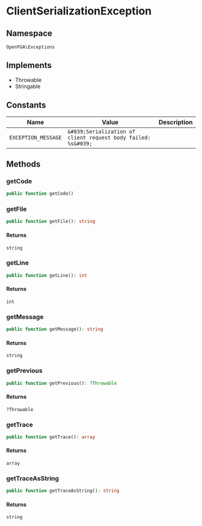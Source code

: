 # ClientSerializationException


## Namespace
`OpenFGA\Exceptions`

## Implements
* Throwable
* Stringable

## Constants
| Name | Value | Description |
|------|-------|-------------|
| `EXCEPTION_MESSAGE` | `&#039;Serialization of client request body failed: %s&#039;` |  |


## Methods
### getCode


```php
public function getCode()
```




### getFile


```php
public function getFile(): string
```



#### Returns
`string`

### getLine


```php
public function getLine(): int
```



#### Returns
`int`

### getMessage


```php
public function getMessage(): string
```



#### Returns
`string`

### getPrevious


```php
public function getPrevious(): ?Throwable
```



#### Returns
`?Throwable`

### getTrace


```php
public function getTrace(): array
```



#### Returns
`array`

### getTraceAsString


```php
public function getTraceAsString(): string
```



#### Returns
`string`

